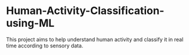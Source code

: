 # Human-Activity-Classification-using-ML
This project aims to help understand human activity and classify it in real time according to sensory data.
